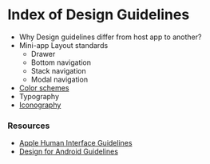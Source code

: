 # Index of Design Guidelines

- Why Design guidelines differ from host app to another?
- Mini-app Layout standards
  - Drawer
  - Bottom navigation 
  - Stack navigation 
  - Modal navigation
- [Color schemes](./3.color-scheme.md)
- Typography
- [Iconography](./5.iconography.md)


### Resources 

- [Apple Human Interface Guidelines](https://developer.apple.com/design/)
- [Design for Android Guidelines](https://developer.android.com/design/ui)
